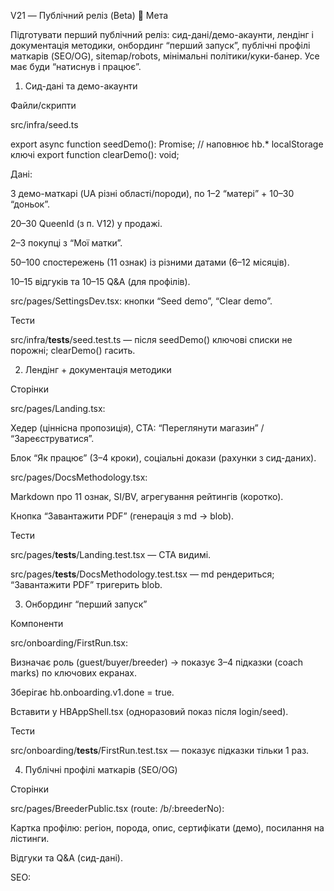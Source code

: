 V21 — Публічний реліз (Beta)
🎯 Мета

Підготувати перший публічний реліз: сид-дані/демо-акаунти, лендінг і документація методики, онбординг “перший запуск”, публічні профілі маткарів (SEO/OG), sitemap/robots, мінімальні політики/куки-банер. Усе має буди “натиснув і працює”.

1) Сид-дані та демо-акаунти

Файли/скрипти

src/infra/seed.ts

export async function seedDemo(): Promise<void>;  // наповнює hb.* localStorage ключі
export function clearDemo(): void;


Дані:

3 демо-маткарі (UA різні області/породи), по 1–2 “матері” + 10–30 “доньок”.

20–30 QueenId (з п. V12) у продажі.

2–3 покупці з “Мої матки”.

50–100 спостережень (11 ознак) із різними датами (6–12 місяців).

10–15 відгуків та 10–15 Q&A (для профілів).

src/pages/SettingsDev.tsx: кнопки “Seed demo”, “Clear demo”.

Тести

src/infra/__tests__/seed.test.ts — після seedDemo() ключові списки не порожні; clearDemo() гасить.

2) Лендінг + документація методики

Сторінки

src/pages/Landing.tsx:

Хедер (ціннісна пропозиція), CTA: “Переглянути магазин” / “Зареєструватися”.

Блок “Як працює” (3–4 кроки), соціальні докази (рахунки з сид-даних).

src/pages/DocsMethodology.tsx:

Markdown про 11 ознак, SI/BV, агрегування рейтингів (коротко).

Кнопка “Завантажити PDF” (генерація з md → blob).

Тести

src/pages/__tests__/Landing.test.tsx — CTA видимі.

src/pages/__tests__/DocsMethodology.test.tsx — md рендериться; “Завантажити PDF” тригерить blob.

3) Онбординг “перший запуск”

Компоненти

src/onboarding/FirstRun.tsx:

Визначає роль (guest/buyer/breeder) → показує 3–4 підказки (coach marks) по ключових екранах.

Зберігає hb.onboarding.v1.done = true.

Вставити у HBAppShell.tsx (одноразовий показ після login/seed).

Тести

src/onboarding/__tests__/FirstRun.test.tsx — показує підказки тільки 1 раз.

4) Публічні профілі маткарів (SEO/OG)

Сторінки

src/pages/BreederPublic.tsx (route: /b/:breederNo):

Картка профілю: регіон, порода, опис, сертифікати (демо), посилання на лістинги.

Відгуки та Q&A (сид-дані).

SEO: <title>, <meta>, OpenGraph (og:title/description/image), JSON-LD (Schema.org Person/Organization + Product для лістингів).

src/pages/QueenPublic.tsx (route: /q/:queenId):

Паспорт, коротка історія спостережень (агрегація), кнопка “Купити” якщо доступно.

SEO/OG + JSON-LD (Product/Offer).

Тести

src/pages/__tests__/BreederPublic.test.tsx, QueenPublic.test.tsx — рендер даних, наявність SEO-блоків (через data-testid).

5) Sitemap & robots

Файли

src/infra/sitemap.ts

export function buildSitemapXML(): string; // включає /, /shop, /ratings, /b/:id, /q/:id
export function buildRobotsTXT(): string;  // дозволяє /, забороняє /settings /dev


public/sitemap.xml, public/robots.txt генеруються командою або під час build (dev-мок: запиши у public/).

Тести

src/infra/__tests__/sitemap.test.ts — наявні очікувані URL.

6) Політики та cookie consent

Сторінки

src/pages/LegalPrivacy.tsx, src/pages/LegalTerms.tsx — мінімальний текст (плейсхолдери).

src/components/CookieBanner.tsx:

Пояснення, кнопки “Прийняти всі”, “Лише необхідні”.

Пишемо вибір у hb.cookieConsent.

Тести

src/components/__tests__/CookieBanner.test.tsx — клік змінює стан, банер зникає.

7) Публічні посилання у Shop/QueenCard

В “Магазин” → переходи:

На QueenPublic через “Докладніше”.

На BreederPublic з аватарки/імені маткаря.

В QueenCard (внутрішня) — кнопка “Публічна сторінка” (копіює URL).

Тести

src/pages/__tests__/ShopPublicLinks.test.tsx — лінки є і ведуть на роут.

8) OG/Meta/Schema.org утиліти

Файли

src/infra/seo.ts

export function usePageMeta({ title, description, ogImage }:{ title:string; description?:string; ogImage?:string }): void;
export function jsonLdScript(obj: unknown): JSX.Element;


Вставити у BreederPublic/QueenPublic/Landing/DocsMethodology.

Тести

src/infra/__tests__/seo.test.tsx — хук вставляє теги; JSON-LD рендериться.

9) Навігація та RBAC (гостьовий доступ)

Оновити NAV_BY_ROLE:

guest: Landing, Shop, Ratings, Docs (Methodology), BreederPublic, QueenPublic.

buyer: + My Queens, Observations, Analytics (read-only).

breeder: + New Batch, My Listings, Orders, профіль.

regional_admin/internal: без змін з V20.

Додати у хедері “Увійти/Зареєструватися” (заглушки) → зараз просто модалки з form validate + toast success (без справжньої інтеграції).

Тести

src/pages/__tests__/NavGuest.test.tsx — guest бачить публічне меню; переходи працюють.

🔧 Скріпти

npm run seed → викликає seedDemo().

npm run build:sitemap → записує public/sitemap.xml/robots.txt.

Оновити npm run preview щоб показував публічні сторінки.

✅ Acceptance

Сид-демо заповнює магазин, публічні сторінки, відгуки/Q&A, аналітику — усе видно без помилок.

Лендінг + методологія доступні для guest.

Публічні сторінки маткаря/матки ведуться з магазину; мають OG/JSON-LD.

Sitemap/robots доступні з public/.

Cookie-банер працює; вибір зберігається.

Онбординг показується один раз.

ESLint clean, npm run test:run зелений, npm run build OK.

